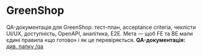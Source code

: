 # GreenShop
QA-документація для GreenShop: тест-план, acceptance criteria, чеклісти UI/UX, доступність, OpenAPI, аналітика, E2E. Мета — щоб FE та BE мали єдині правила «що готово» і як це перевіряється.
**QA-документація:** [див. папку /qa](./qa/)

